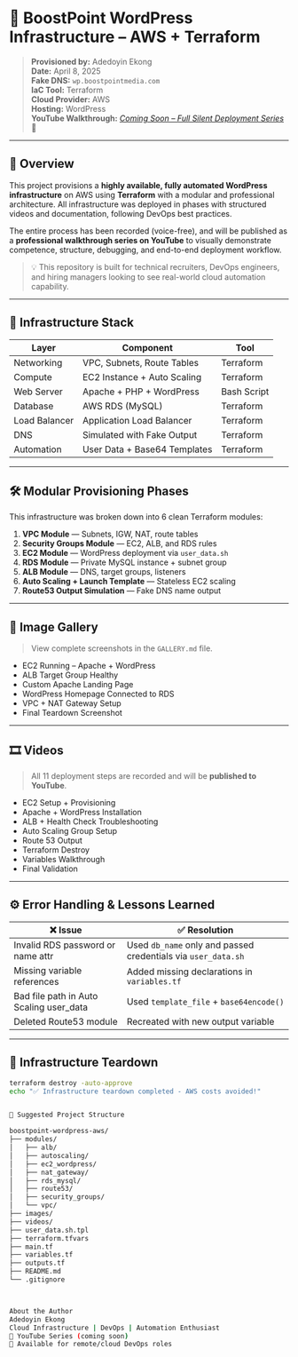 # 🚀 BoostPoint WordPress Infrastructure – AWS + Terraform

> **Provisioned by:** Adedoyin Ekong  
> **Date:** April 8, 2025  
> **Fake DNS:** `wp.boostpointmedia.com`  
> **IaC Tool:** Terraform  
> **Cloud Provider:** AWS  
> **Hosting:** WordPress  
> **YouTube Walkthrough:** _[Coming Soon – Full Silent Deployment Series](https://www.youtube.com)_ 🎥

---

## 🎯 Overview

This project provisions a **highly available, fully automated WordPress infrastructure** on AWS using **Terraform** with a modular and professional architecture. All infrastructure was deployed in phases with structured videos and documentation, following DevOps best practices.

The entire process has been recorded (voice-free), and will be published as a **professional walkthrough series on YouTube** to visually demonstrate competence, structure, debugging, and end-to-end deployment workflow.

> 💡 This repository is built for technical recruiters, DevOps engineers, and hiring managers looking to see real-world cloud automation capability.

---

## 🧱 Infrastructure Stack

| Layer         | Component                     | Tool        |
|--------------|-------------------------------|-------------|
| Networking    | VPC, Subnets, Route Tables    | Terraform   |
| Compute       | EC2 Instance + Auto Scaling   | Terraform   |
| Web Server    | Apache + PHP + WordPress      | Bash Script |
| Database      | AWS RDS (MySQL)               | Terraform   |
| Load Balancer | Application Load Balancer     | Terraform   |
| DNS           | Simulated with Fake Output    | Terraform   |
| Automation    | User Data + Base64 Templates  | Terraform   |

---

## 🛠️ Modular Provisioning Phases

This infrastructure was broken down into 6 clean Terraform modules:

1. **VPC Module** — Subnets, IGW, NAT, route tables  
2. **Security Groups Module** — EC2, ALB, and RDS rules  
3. **EC2 Module** — WordPress deployment via `user_data.sh`  
4. **RDS Module** — Private MySQL instance + subnet group  
5. **ALB Module** — DNS, target groups, listeners  
6. **Auto Scaling + Launch Template** — Stateless EC2 scaling  
7. **Route53 Output Simulation** — Fake DNS name output

---

## 📸 Image Gallery

> View complete screenshots in the `GALLERY.md` file.

- EC2 Running – Apache + WordPress  
- ALB Target Group Healthy  
- Custom Apache Landing Page  
- WordPress Homepage Connected to RDS  
- VPC + NAT Gateway Setup  
- Final Teardown Screenshot

---

## 🎞️ Videos

> All 11 deployment steps are recorded and will be **published to YouTube**.

- EC2 Setup + Provisioning  
- Apache + WordPress Installation  
- ALB + Health Check Troubleshooting  
- Auto Scaling Group Setup  
- Route 53 Output  
- Terraform Destroy  
- Variables Walkthrough  
- Final Validation  

---

## ⚙️ Error Handling & Lessons Learned

| ❌ Issue | ✅ Resolution |
|---------|--------------|
| Invalid RDS password or name attr | Used `db_name` only and passed credentials via `user_data.sh` |
| Missing variable references | Added missing declarations in `variables.tf` |
| Bad file path in Auto Scaling user_data | Used `template_file` + `base64encode()` |
| Deleted Route53 module | Recreated with new output variable |

---

## 🧯 Infrastructure Teardown

```bash
terraform destroy -auto-approve
echo "✅ Infrastructure teardown completed - AWS costs avoided!"


📂 Suggested Project Structure

boostpoint-wordpress-aws/
├── modules/
│   ├── alb/
│   ├── autoscaling/
│   ├── ec2_wordpress/
│   ├── nat_gateway/
│   ├── rds_mysql/
│   ├── route53/
│   ├── security_groups/
│   └── vpc/
├── images/
├── videos/
├── user_data.sh.tpl
├── terraform.tfvars
├── main.tf
├── variables.tf
├── outputs.tf
├── README.md
└── .gitignore



About the Author
Adedoyin Ekong
Cloud Infrastructure | DevOps | Automation Enthusiast
🔗 YouTube Series (coming soon)
📧 Available for remote/cloud DevOps roles

